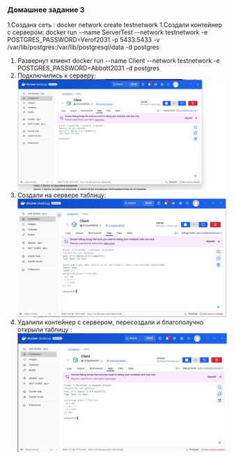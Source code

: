 ### Домашнее задание 3 ###
1.Создана сеть : docker network create testnetwork
1.Создали контейнер с сервером: docker run --name ServerTest --network testnetwork -e POSTGRES_PASSWORD=Verof2031 -p 5433:5433 -v /var/lib/postgres:/var/lib/postgresql/data -d postgres
1. Развернут клиент docker run --name Client --network testnetwork -e POSTGRES_PASSWORD=Abbott2031  -d postgres
1. Подключились к серверу: ![](Подключились_к_серверу.jpg)
1. Создали на сервере таблицу: ![](Create_table.jpg)
1. Удалили контейнер с сервером, пересоздали и благополучно открыли таблицу : ![](Пересоздали_контейнер_с_сервером.jpg)


